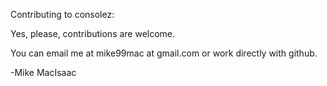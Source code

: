 Contributing to consolez:

Yes, please, contributions are welcome. 

You can email me at mike99mac at gmail.com or work directly with github.

 -Mike MacIsaac